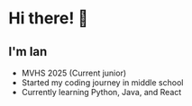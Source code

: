 # Hi there! 👋

## I'm Ian
- MVHS 2025 (Current junior)
- Started my coding journey in middle school 
- Currently learning Python, Java, and React
